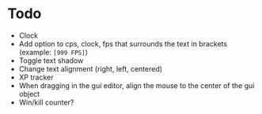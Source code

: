 # Todo

-   Clock
-   Add option to cps, clock, fps that surrounds the text in brackets (example: `[999 FPS]`)
-   Toggle text shadow
-   Change text alignment (right, left, centered)
-   XP tracker
-   When dragging in the gui editor, align the mouse to the center of the gui object
-   Win/kill counter?
